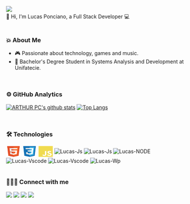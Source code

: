 <img src="https://komarev.com/ghpvc/?username=poncianodev&color=blueviolet&style=flat">

<br>
👋 Hi, I'm Lucas Ponciano, a Full Stack Developer 💻

 <br>
 <br>

### 💥  About Me
  
- 🎮 Passionate about technology, games and music.
- 📖 Bachelor's Degree Student in Systems Analysis and Development at Unifatecie.
 
 <br>
 
### ⚙️  GitHub Analytics

[![ARTHUR PC's github stats](https://github-readme-stats.vercel.app/api?username=poncianodev&show_icons=true&theme=radical&bg_color=30,0d0d0d,191919&title_color=fff&text_color=fff&icon_color=79ff97)](https://github.com/anuraghazra/github-readme-stats)
[![Top Langs](https://github-readme-stats.vercel.app/api/top-langs/?username=poncianodev&layout=compact&theme=radical&bg_color=30,0d0d0d,191919&title_color=fff&text_color=fff&icon_color=79ff97)](https://github.com/anuraghazra/github-readme-stats)

<br>

### 🛠  Technologies

<div style="display: inline_block">
  <img align="center" alt="Lucas-HTML" height="30" width="40" src="https://raw.githubusercontent.com/devicons/devicon/master/icons/html5/html5-original.svg">
  <img align="center" alt="Lucas-CSS" height="30" width="40" src="https://raw.githubusercontent.com/devicons/devicon/master/icons/css3/css3-original.svg">
  <img align="center" alt="Lucas-Js" height="30" width="40" src="https://raw.githubusercontent.com/devicons/devicon/master/icons/javascript/javascript-plain.svg">
    <img align="center" alt="Lucas-Js" height="30" width="40" src="https://cdn.jsdelivr.net/gh/devicons/devicon/icons/typescript/typescript-original.svg">
    <img align="center" alt="Lucas-Js" height="30" width="40" src="https://cdn.jsdelivr.net/gh/devicons/devicon/icons/react/react-original.svg"> 
   <img align="center" alt="Lucas-NODE" height="30" width="40" src="https://cdn.worldvectorlogo.com/logos/nodejs-icon.svg">
  <img align="center" alt="Lucas-Vscode" height="30" width="40" src="https://cdn.jsdelivr.net/gh/devicons/devicon/icons/mysql/mysql-original.svg"/>
    <img align="center" alt="Lucas-Vscode" height="30" width="40" src="https://cdn.jsdelivr.net/gh/devicons/devicon/icons/mongodb/mongodb-original.svg"/>
  <img align="center" alt="Lucas-Wp" height="30" width="40" src="https://cdn.jsdelivr.net/gh/devicons/devicon/icons/wordpress/wordpress-original.svg" />
  </div>
  
  <br>
    
### 👨🏽‍🦲  Connect with me

<div> 
  <a href="https://instagram.com/poncianodev" target="_blank"><img src="https://img.shields.io/badge/-Instagram-%23E4405F?style=for-the-badge&logo=instagram&logoColor=white" target="_blank"></a>
 <a href="https://discord.gg/poncianodev#4387" target="_blank"><img src="https://img.shields.io/badge/Discord-7289DA?style=for-the-badge&logo=discord&logoColor=white" target="_blank"></a> 
  <a href = "mailto:poncianodeveloper@gmail.com"><img src="https://img.shields.io/badge/-Gmail-%23333?style=for-the-badge&logo=gmail&logoColor=white" target="_blank"></a>
  <a href="https://www.linkedin.com/in/lucas-ponciano/" target="_blank"><img src="https://img.shields.io/badge/-LinkedIn-%230077B5?style=for-the-badge&logo=linkedin&logoColor=white" target="_blank"></a> 
</div>

<!-- ![Snake animation](https://github.com/poncianodev/poncianodev/blob/output/github-contribution-grid-snake.svg) -->
